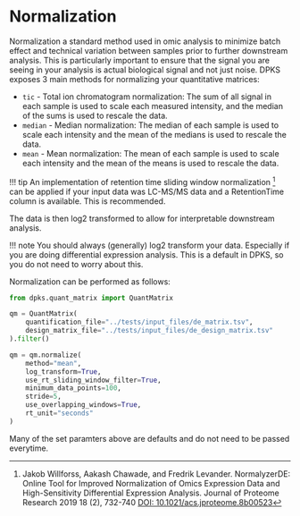 # Normalization

Normalization a standard method used in omic analysis to minimize batch effect and technical variation between samples
prior to further downstream analysis. This is particularly important to ensure that the signal you are seeing in your
analysis is actual biological signal and not just noise. DPKS exposes 3 main methods for normalizing your quantitative
matrices:

* `tic` - Total ion chromatogram normalization: The sum of all signal in each sample is used to scale each measured intensity, and the median of the sums is used to rescale the data.
* `median` - Median normalization: The median of each sample is used to scale each intensity and the mean of the medians is used to rescale the data.
* `mean` - Mean normalization: The mean of each sample is used to scale each intensity and the mean of the means is used to rescale the data.

!!! tip
    An implementation of retention time sliding window normalization [^1] can be applied if your input data was LC-MS/MS data and a RetentionTime column is available. This is recommended.

The data is then log2 transformed to allow for interpretable downstream analysis.

!!! note
    You should always (generally) log2 transform your data. Especially if you are doing differential expression analysis.
    This is a default in DPKS, so you do not need to worry about this.

Normalization can be performed as follows:

```python
from dpks.quant_matrix import QuantMatrix

qm = QuantMatrix(
    quantification_file="../tests/input_files/de_matrix.tsv",
    design_matrix_file="../tests/input_files/de_design_matrix.tsv"
).filter()

qm = qm.normalize(
    method="mean",
    log_transform=True,
    use_rt_sliding_window_filter=True,
    minimum_data_points=100,
    stride=5,
    use_overlapping_windows=True,
    rt_unit="seconds"
)
```

Many of the set paramters above are defaults and do not need to be passed everytime.


[^1]: Jakob Willforss, Aakash Chawade, and Fredrik Levander. NormalyzerDE: Online Tool for Improved Normalization of Omics Expression Data and High-Sensitivity Differential Expression Analysis.
Journal of Proteome Research 2019 18 (2), 732-740
<a href="https://doi.org/10.1021/acs.jproteome.8b00523" target="_blank">DOI: 10.1021/acs.jproteome.8b00523</a>

